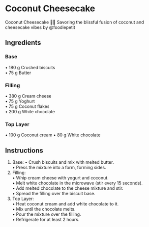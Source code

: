 # Coconut Cheesecake

Coconut Cheesecake 🥥🍰 Savoring the blissful fusion of coconut and cheesecake vibes by @foodiepetit

## Ingredients

### Base

• 180 g Crushed biscuits  
• 75 g Butter

### Filling

• 380 g Cream cheese  
• 75 g Yoghurt  
• 75 g Coconut flakes  
• 200 g White chocolate

### Top Layer

• 100 g Coconut cream
• 80 g White chocolate

## Instructions

1. Base:
• Crush biscuits and mix with melted butter.  
• Press the mixture into a form, forming sides.  
2. Filling:  
• Whip cream cheese with yogurt and coconut.  
• Melt white chocolate in the microwave (stir every 15 seconds).  
• Add melted chocolate to the cheese mixture and stir.  
• Spread the filling over the biscuit base.  
3. Top Layer:  
• Heat coconut cream and add white chocolate to it.  
• Mix until the chocolate melts.  
• Pour the mixture over the filling.  
• Refrigerate for at least 2 hours.  
